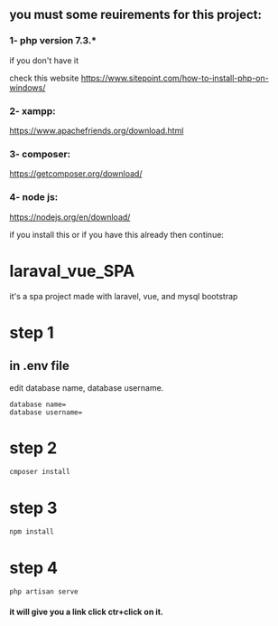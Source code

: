 ## you must some reuirements for this project:

### 1- php version 7.3.*

if you don't have it

check this website https://www.sitepoint.com/how-to-install-php-on-windows/

### 2- xampp:

https://www.apachefriends.org/download.html

### 3- composer:

https://getcomposer.org/download/

### 4- node js:

https://nodejs.org/en/download/


if you install this or if you have this already then continue:

# laraval_vue_SPA
it's a spa project  made with laravel, vue, and mysql bootstrap

# step 1

## in .env file 

edit database name, database username.

```
database name=
database username=
```

# step 2

```
cmposer install
```

# step 3

```
npm install
```

# step 4

```
php artisan serve
```
#### it will give you a link click ctr+click on it.
